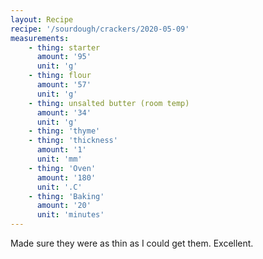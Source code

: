 ```yaml
---
layout: Recipe
recipe: '/sourdough/crackers/2020-05-09'
measurements:
    - thing: starter
      amount: '95'
      unit: 'g'
    - thing: flour
      amount: '57'
      unit: 'g'
    - thing: unsalted butter (room temp)
      amount: '34'
      unit: 'g'
    - thing: 'thyme'
    - thing: 'thickness'
      amount: '1'
      unit: 'mm'
    - thing: 'Oven'
      amount: '180'
      unit: '.C'
    - thing: 'Baking'
      amount: '20'
      unit: 'minutes'
---
```

Made sure they were as thin as I could get them. Excellent.